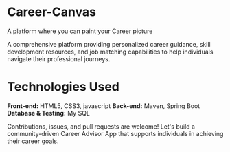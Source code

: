 # Career-Canvas 
A platform where you can paint your Career picture

A comprehensive platform providing personalized career guidance, skill development resources, and job matching capabilities to help individuals navigate their professional journeys.

# Technologies Used
**Front-end:** HTML5, CSS3, javascript
**Back-end:** Maven, Spring Boot
**Database & Testing:** My SQL


Contributions, issues, and pull requests are welcome! Let's build a community-driven Career Advisor App that supports individuals in achieving their career goals.
